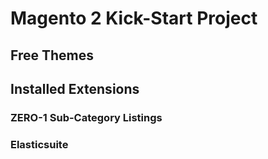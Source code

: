 # Magento 2 Kick-Start Project


## Free Themes


## Installed Extensions

### ZERO-1 Sub-Category Listings

### Elasticsuite
